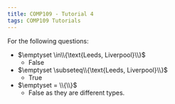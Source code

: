 ```yaml
---
title: COMP109 - Tutorial 4
tags: COMP109 Tutorials
---
```

For the following questions:

* $\emptyset \in\\{\text{Leeds, Liverpool}\\}$
	* False
* $\emptyset \subseteq\\{\text{Leeds, Liverpool}\\}$
	* True
* $\emptyset = \\{\\}$
	* False as they are different types.
